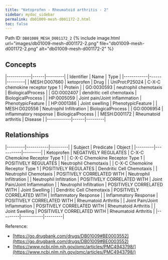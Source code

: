 ```yaml
---
title: "Ketoprofen - Rheumatoid arthritis - 2"
sidebar: mydoc_sidebar
permalink: db01009-mesh-d001172-2.html
toc: false 
---
```



Path ID: `DB01009_MESH_D001172_2`
{% include image.html url="images/db01009-mesh-d001172-2.png" file="db01009-mesh-d001172-2.png" alt="db01009-mesh-d001172-2" %}

## Concepts

|------------|------|---------|
| Identifier | Name | Type    |
|------------|------|---------|
| MESH:D007660 | ketoprofen | Drug |
| UniProt:P25024 | C-X-C chemokine receptor type 1 | Protein |
| GO:0030593 | neutrophil chemotaxis | BiologicalProcess |
| GO:0002407 | dendritic cell chemotaxis | BiologicalProcess |
| HP:0005059 | Joint pain/Joint inflammation | PhenotypicFeature |
| HP:0001386 | Joint swelling | PhenotypicFeature |
| MESH:D020556 | Neutrophil Infiltration | BiologicalProcess |
| GO:0006954 | inflammatory response | BiologicalProcess |
| MESH:D001172 | Rheumatoid arthritis | Disease |
|------------|------|---------|

## Relationships

|---------|-----------|---------|
| Subject | Predicate | Object  |
|---------|-----------|---------|
| Ketoprofen | NEGATIVELY REGULATES | C-X-C Chemokine Receptor Type 1 |
| C-X-C Chemokine Receptor Type 1 | POSITIVELY REGULATES | Neutrophil Chemotaxis |
| C-X-C Chemokine Receptor Type 1 | POSITIVELY REGULATES | Dendritic Cell Chemotaxis |
| Neutrophil Chemotaxis | POSITIVELY CORRELATED WITH | Neutrophil Infiltration |
| Neutrophil Infiltration | POSITIVELY CORRELATED WITH | Joint Pain/Joint Inflammation |
| Neutrophil Infiltration | POSITIVELY CORRELATED WITH | Joint Swelling |
| Dendritic Cell Chemotaxis | POSITIVELY CORRELATED WITH | Inflammatory Response |
| Inflammatory Response | POSITIVELY CORRELATED WITH | Rheumatoid Arthritis |
| Joint Pain/Joint Inflammation | POSITIVELY CORRELATED WITH | Rheumatoid Arthritis |
| Joint Swelling | POSITIVELY CORRELATED WITH | Rheumatoid Arthritis |
|---------|-----------|---------|

Reference: 
  - [https://go.drugbank.com/drugs/DB01009#BE0003552](https://go.drugbank.com/drugs/DB01009#BE0003552)
  - [https://www.ncbi.nlm.nih.gov/pmc/articles/PMC4943798/](https://www.ncbi.nlm.nih.gov/pmc/articles/PMC4943798/)
